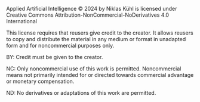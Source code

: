 Applied Artificial Intelligence © 2024 by Niklas Kühl is licensed under Creative Commons Attribution-NonCommercial-NoDerivatives 4.0 International 

This license requires that reusers give credit to the creator. It allows reusers to copy and distribute the material in any medium or format in unadapted form and for noncommercial purposes only.

BY: Credit must be given to the creator.

NC: Only noncommercial use of this work is permitted.
Noncommercial means not primarily intended for or directed towards commercial advantage or monetary compensation.

ND: No derivatives or adaptations of this work are permitted.
